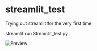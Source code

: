 # streamlit_test
Trying out streamlit for the very first time

streamlit run Streamlit_test.py

![Preview](https://github.com/markchanec/streamlit_test/blob/main/preview.PNG)
